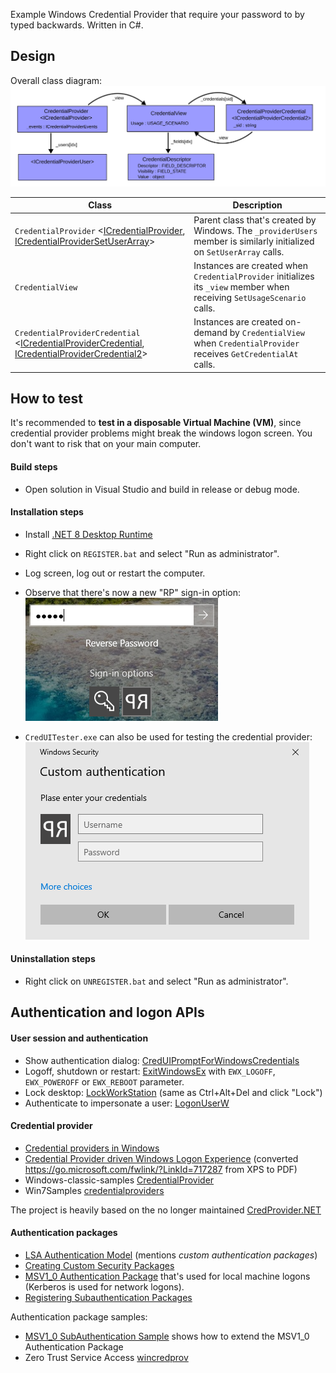 Example Windows Credential Provider that require your password to by typed backwards. Written in C#.

## Design
Overall class diagram:  
![class diagram](class_diagram.svg)

| Class | Description |
|-------|-------------|
| `CredentialProvider` <[ICredentialProvider](https://learn.microsoft.com/en-us/windows/win32/api/credentialprovider/nn-credentialprovider-icredentialprovider), [ICredentialProviderSetUserArray](https://learn.microsoft.com/en-us/windows/win32/api/credentialprovider/nn-credentialprovider-icredentialprovidersetuserarray)> | Parent class that's created by Windows. The `_providerUsers` member is similarly initialized on `SetUserArray` calls. |
| `CredentialView` | Instances are created when `CredentialProvider` initializes its `_view` member when receiving `SetUsageScenario` calls. |
| `CredentialProviderCredential` <[ICredentialProviderCredential](https://learn.microsoft.com/en-us/windows/win32/api/credentialprovider/nn-credentialprovider-icredentialprovidercredential), [ICredentialProviderCredential2](https://learn.microsoft.com/en-us/windows/win32/api/credentialprovider/nn-credentialprovider-icredentialprovidercredential2)>| Instances are created on-demand by `CredentialView` when `CredentialProvider` receives `GetCredentialAt` calls. |

## How to test
It's recommended to **test in a disposable Virtual Machine (VM)**, since credential provider problems might break the windows logon screen. You don't want to risk that on your main computer.

#### Build steps
* Open solution in Visual Studio and build in release or debug mode.

#### Installation steps
* Install [.NET 8 Desktop Runtime](https://dotnet.microsoft.com/en-us/download/dotnet)
* Right click on `REGISTER.bat` and select "Run as administrator".
* Log screen, log out or restart the computer.
* Observe that there's now a new "RP" sign-in option:  
![screenshot](Screenshot.png)  

* `CredUITester.exe` can also be used for testing the credential provider:  
![CredUIPrompt](CredUIPrompt.png)  

#### Uninstallation steps
* Right click on `UNREGISTER.bat` and select "Run as administrator".


## Authentication and logon APIs

#### User session and authentication
* Show authentication dialog: [CredUIPromptForWindowsCredentials](https://learn.microsoft.com/en-us/windows/win32/api/wincred/nf-wincred-creduipromptforwindowscredentialsw)
* Logoff, shutdown or restart:  [ExitWindowsEx](https://learn.microsoft.com/en-us/windows/win32/api/winuser/nf-winuser-exitwindowsex) with `EWX_LOGOFF`, `EWX_POWEROFF` or `EWX_REBOOT` parameter.
* Lock desktop: [LockWorkStation](https://learn.microsoft.com/en-us/windows/win32/api/winuser/nf-winuser-lockworkstation) (same as Ctrl+Alt+Del and click "Lock")
* Authenticate to impersonate a user: [LogonUserW](https://learn.microsoft.com/en-us/windows/win32/api/winbase/nf-winbase-logonuserw)

#### Credential provider
* [Credential providers in Windows](https://learn.microsoft.com/en-us/windows/win32/secauthn/credential-providers-in-windows)
* [Credential Provider driven Windows Logon Experience](https://github.com/user-attachments/files/22509252/Credential_Provider_Technical_Reference.pdf) (converted https://go.microsoft.com/fwlink/?LinkId=717287 from XPS to PDF)
* Windows-classic-samples [CredentialProvider](https://github.com/microsoft/Windows-classic-samples/tree/main/Samples/CredentialProvider)
* Win7Samples [credentialproviders](https://github.com/microsoft/Windows-classic-samples/tree/main/Samples/Win7Samples/security/credentialproviders)

The project is heavily based on the no longer maintained [CredProvider.NET](https://github.com/SteveSyfuhs/CredProvider.NET)

#### Authentication packages
* [LSA Authentication Model](https://learn.microsoft.com/en-us/windows/win32/secauthn/lsa-authentication-model) (mentions _custom authentication packages_)
* [Creating Custom Security Packages](https://learn.microsoft.com/en-us/windows/win32/secauthn/creating-custom-security-packages)
* [MSV1_0 Authentication Package](https://learn.microsoft.com/en-us/windows/win32/secauthn/msv1-0-authentication-package) that's used for local machine logons (Kerberos is used for network logons).
* [Registering Subauthentication Packages](https://learn.microsoft.com/en-us/previous-versions//aa379395(v=vs.85))

Authentication package samples:
* [MSV1_0 SubAuthentication Sample](https://github.com/microsoft/Windows-classic-samples/tree/main/Samples/Win7Samples/security/authentication/msvsubauth) shows how to extend the MSV1_0 Authentication Package
* Zero Trust Service Access [wincredprov](https://github.com/eduardomozart/trasa/tree/master/tfa/wincredprov)
